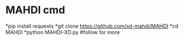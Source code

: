 # MAHDI cmd
*pip install requests
*git clone https://github.com/xd-mahdi/MAHDI
*cd MAHDI
*python MAHDI-XD.py
#follow for more
